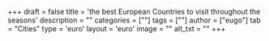 +++
draft = false
title = 'the best European Countries to visit throughout the seasons'
description = ""
categories = [""]
tags = [""]
author = ["eugo"]
tab = "Cities"
type = 'euro'
layout = 'euro'
image = ""
alt_txt = ""
+++
